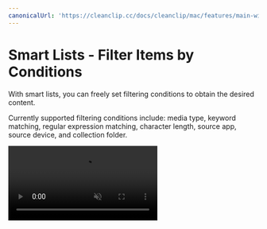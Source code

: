 ```yaml
---
canonicalUrl: 'https://cleanclip.cc/docs/cleanclip/mac/features/main-window-youtube-links'
---
```


# Smart Lists - Filter Items by Conditions

With smart lists, you can freely set filtering conditions to obtain the desired content.

Currently supported filtering conditions include: media type, keyword matching, regular expression matching, character length, source app, source device, and collection folder.

<video autoplay muted loop>
    <source src="/videos/youtubelinks-1080.mp4" type="video/mp4">
    <iframe src="/videos/youtubelinks-1080.mp4" scrolling="no" border="0" frameborder="0" allow="autoplay; encrypted-media" allowfullscreen></iframe>
</video>